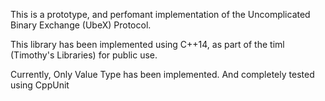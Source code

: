 This is a prototype, and perfomant implementation of the Uncomplicated Binary Exchange (UbeX) Protocol.

This library has been implemented using C++14, as part of the timl (Timothy's Libraries) for public use.

Currently, Only Value Type has been implemented. And completely tested using CppUnit
